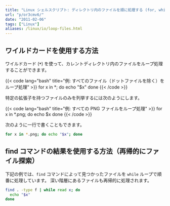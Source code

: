 ```yaml
---
title: "Linux シェルスクリプト: ディレクトリ内のファイルを順に処理する (for, while)"
url: "p/or3cmv6/"
date: "2011-02-06"
tags: ["Linux"]
aliases: /linux/io/loop-files.html
---
```


ワイルドカードを使用する方法
----

ワイルドカード (__`*`__) を使って、カレントディレクトリ内のファイルをループ処理することができます。

{{< code lang="bash" title="例: すべてのファイル（ドットファイルを除く）をループ処理" >}}
for x in *; do
  echo "$x"
done
{{< /code >}}

特定の拡張子を持つファイルのみを列挙するには次のようにします。

{{< code lang="bash" title="例: すべての PNG ファイルをループ処理" >}}
for x in *.png; do
  echo $x
done
{{< /code >}}

次のように一行で書くこともできます。

```bash
for x in *.png; do echo "$x"; done
```


find コマンドの結果を使用する方法（再帰的にファイル探索）
----

下記の例では、`find` コマンドによって見つかったファイルを `while` ループで順番に処理しています。
深い階層にあるファイルも再帰的に処理されます。

```bash
find . -type f | while read x; do
  echo "$x"
done
```

